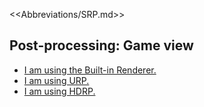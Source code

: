 <<Abbreviations/SRP.md>>
## Post-processing: Game view
- [I am using the Built-in Renderer.](Built-In.md)
- [I am using URP.](Render%20Pipelines.md)
- [I am using HDRP.](Render%20Pipelines.md)

